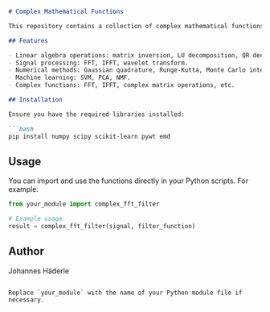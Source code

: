 ```markdown
# Complex Mathematical Functions

This repository contains a collection of complex mathematical functions implemented in Python. The functions cover a wide range of mathematical operations, including linear algebra, signal processing, numerical integration, and machine learning.

## Features

- Linear algebra operations: matrix inversion, LU decomposition, QR decomposition, etc.
- Signal processing: FFT, IFFT, wavelet transform.
- Numerical methods: Gaussian quadrature, Runge-Kutta, Monte Carlo integration.
- Machine learning: SVM, PCA, NMF.
- Complex functions: FFT, IFFT, complex matrix operations, etc.

## Installation

Ensure you have the required libraries installed:

```bash
pip install numpy scipy scikit-learn pywt emd
```

## Usage

You can import and use the functions directly in your Python scripts. For example:

```python
from your_module import complex_fft_filter

# Example usage
result = complex_fft_filter(signal, filter_function)
```

## Author

Johannes Häderle
```

Replace `your_module` with the name of your Python module file if necessary.
